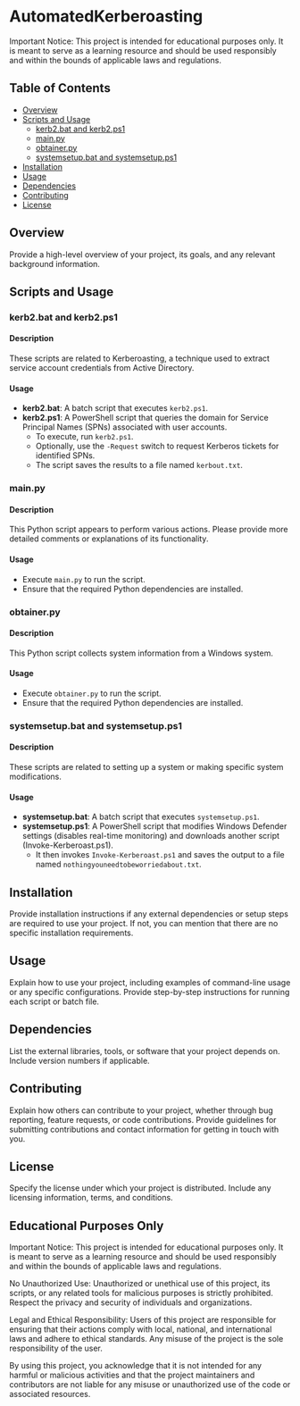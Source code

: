 # AutomatedKerberoasting

Important Notice: This project is intended for educational purposes only. It is meant to serve as a learning resource and should be used responsibly and within the bounds of applicable laws and regulations.


## Table of Contents

- [Overview](#overview)
- [Scripts and Usage](#scripts-and-usage)
  - [kerb2.bat and kerb2.ps1](#kerb2bat-and-kerb2ps1)
  - [main.py](#mainpy)
  - [obtainer.py](#obtainerpy)
  - [systemsetup.bat and systemsetup.ps1](#systemsetupbat-and-systemsetupps1)
- [Installation](#installation)
- [Usage](#usage)
- [Dependencies](#dependencies)
- [Contributing](#contributing)
- [License](#license)

## Overview

Provide a high-level overview of your project, its goals, and any relevant background information.

## Scripts and Usage

### kerb2.bat and kerb2.ps1

#### Description

These scripts are related to Kerberoasting, a technique used to extract service account credentials from Active Directory.

#### Usage

- **kerb2.bat**: A batch script that executes `kerb2.ps1`.
- **kerb2.ps1**: A PowerShell script that queries the domain for Service Principal Names (SPNs) associated with user accounts.
  - To execute, run `kerb2.ps1`.
  - Optionally, use the `-Request` switch to request Kerberos tickets for identified SPNs.
  - The script saves the results to a file named `kerbout.txt`.

### main.py

#### Description

This Python script appears to perform various actions. Please provide more detailed comments or explanations of its functionality.

#### Usage

- Execute `main.py` to run the script.
- Ensure that the required Python dependencies are installed.

### obtainer.py

#### Description

This Python script collects system information from a Windows system.

#### Usage

- Execute `obtainer.py` to run the script.
- Ensure that the required Python dependencies are installed.

### systemsetup.bat and systemsetup.ps1

#### Description

These scripts are related to setting up a system or making specific system modifications.

#### Usage

- **systemsetup.bat**: A batch script that executes `systemsetup.ps1`.
- **systemsetup.ps1**: A PowerShell script that modifies Windows Defender settings (disables real-time monitoring) and downloads another script (Invoke-Kerberoast.ps1).
  - It then invokes `Invoke-Kerberoast.ps1` and saves the output to a file named `nothingyouneedtobeworriedabout.txt`.

## Installation

Provide installation instructions if any external dependencies or setup steps are required to use your project. If not, you can mention that there are no specific installation requirements.

## Usage

Explain how to use your project, including examples of command-line usage or any specific configurations. Provide step-by-step instructions for running each script or batch file.

## Dependencies

List the external libraries, tools, or software that your project depends on. Include version numbers if applicable.

## Contributing

Explain how others can contribute to your project, whether through bug reporting, feature requests, or code contributions. Provide guidelines for submitting contributions and contact information for getting in touch with you.

## License

Specify the license under which your project is distributed. Include any licensing information, terms, and conditions.

## Educational Purposes Only
Important Notice: This project is intended for educational purposes only. It is meant to serve as a learning resource and should be used responsibly and within the bounds of applicable laws and regulations.

No Unauthorized Use: Unauthorized or unethical use of this project, its scripts, or any related tools for malicious purposes is strictly prohibited. Respect the privacy and security of individuals and organizations.

Legal and Ethical Responsibility: Users of this project are responsible for ensuring that their actions comply with local, national, and international laws and adhere to ethical standards. Any misuse of the project is the sole responsibility of the user.

By using this project, you acknowledge that it is not intended for any harmful or malicious activities and that the project maintainers and contributors are not liable for any misuse or unauthorized use of the code or associated resources.

